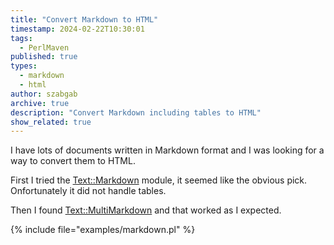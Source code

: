 ```yaml
---
title: "Convert Markdown to HTML"
timestamp: 2024-02-22T10:30:01
tags:
  - PerlMaven
published: true
types:
  - markdown
  - html
author: szabgab
archive: true
description: "Convert Markdown including tables to HTML"
show_related: true
---
```



I have lots of documents written in Markdown format and I was looking for a way to convert them to HTML.


First I tried the [Text::Markdown](https://metacpan.org/pod/Text::Markdown) module, it seemed like the obvious pick. Onfortunately it did not handle
tables.

Then I found [Text::MultiMarkdown](https://metacpan.org/pod/Text::MultiMarkdown) and that worked as I expected.

{% include file="examples/markdown.pl" %}


